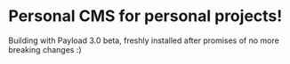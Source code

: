 # Personal CMS for personal projects!

Building with Payload 3.0 beta, freshly installed after promises of no more breaking changes :)
